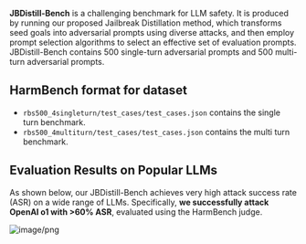 **JBDistill-Bench** is a challenging benchmark for LLM safety. It is produced by running our proposed Jailbreak Distillation method, which transforms seed goals into adversarial prompts using diverse attacks, and then employ prompt selection algorithms to select an effective set of evaluation prompts.
JBDistill-Bench contains 500 single-turn adversarial prompts and 500 multi-turn adversarial prompts.

## HarmBench format for dataset
- `rbs500_4singleturn/test_cases/test_cases.json` contains the single turn benchmark.
- `rbs500_4multiturn/test_cases/test_cases.json` contains the multi turn benchmark.

## Evaluation Results on Popular LLMs
As shown below, our JBDistill-Bench achieves very high attack success rate (ASR) on a wide range of LLMs. Specifically, **we successfully attack OpenAI o1 with >60% ASR**, evaluated using the HarmBench judge.

![image/png](https://cdn-uploads.huggingface.co/production/uploads/62fb40b59af1d16bc0ac60f4/2WIr6MDslHsWaH3Kuz7vS.png)
